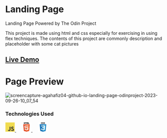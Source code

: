 # Landing Page

Landing Page Powered by The Odin Project

This project is made using html and css especially for exercising in using flex techniques. The contents of this project are commonly description and placeholder with some cat pictures

## [Live Demo](https://agahafiz04.github.io/odin-recipes-odinproject/)

# Page Preview
![screencapture-agahafiz04-github-io-landing-page-odinproject-2023-09-26-10_07_54](https://github.com/agahafiz04/landing-page-odinproject/assets/139210360/a5967065-bd40-41d1-b5cd-8612d3951939)

### Technologies Used
<a href="https://developer.mozilla.org/en-US/docs/Web/JavaScript" target="_blank" rel="noreferrer"> <img src="https://raw.githubusercontent.com/devicons/devicon/master/icons/javascript/javascript-original.svg" alt="javascript" width="30" height="30"/> </a> &emsp; <a href="https://www.w3.org/html/" target="_blank" rel="noreferrer"> <img src="https://raw.githubusercontent.com/devicons/devicon/master/icons/html5/html5-original-wordmark.svg" alt="html5" width="30" height="30"/> </a> &emsp; <a href="https://www.w3schools.com/css/" target="_blank" rel="noreferrer"> <img src="https://raw.githubusercontent.com/devicons/devicon/master/icons/css3/css3-original-wordmark.svg" alt="css3" width="30" height="30"/> </a>
